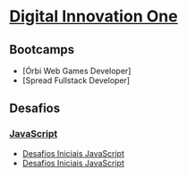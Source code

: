 # [Digital Innovation One](https://web.dio.me/home)

## Bootcamps
- [Órbi Web Games Developer]
- [Spread Fullstack Developer]

## Desafios
### [JavaScript](https://github.com/felipetega/DIO.ME/tree/git/DESAFIOS)
- [Desafios Iniciais JavaScript](https://github.com/felipetega/DIO.ME/tree/git/DESAFIOS/Desafios%20Iniciais%20JavaScript)
- [Desafios Iniciais JavaScript](https://github.com/felipetega/DIO.ME/tree/git/DESAFIOS/Desafios%20Intermedi%C3%A1rios%20JavaScript)

